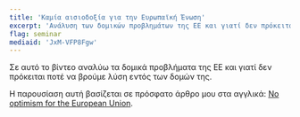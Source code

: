 ```yaml
---
title: 'Καμία αισιοδοξία για την Ευρωπαϊκή Ένωση'
excerpt: 'Ανάλυση των δομικών προβλημάτων της ΕΕ και γιατί δεν πρόκειται ποτέ να βρούμε λύση εντός των δομών της.'
flag: seminar
mediaid: 'JxM-VFP8Fgw'
---
```


Σε αυτό το βίντεο αναλύω τα δομικά προβλήματα της ΕΕ και γιατί δεν
πρόκειται ποτέ να βρούμε λύση εντός των δομών της.

Η παρουσίαση αυτή βασίζεται σε πρόσφατο άρθρο μου στα αγγλικά: [No
optimism for the European Union](https://protesilaos.com/politics/2019-07-05-no-euro-optimism/).
